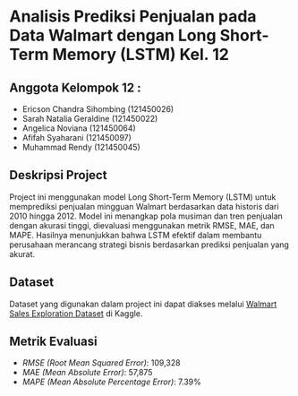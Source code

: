 # Analisis Prediksi Penjualan pada Data Walmart dengan Long Short-Term Memory (LSTM) Kel. 12

## Anggota Kelompok 12 : 
- Ericson Chandra Sihombing (121450026)
- Sarah Natalia Geraldine (121450022)
- Angelica Noviana (121450064)
- Afifah Syaharani (121450097)
- Muhammad Rendy (121450045)

## Deskripsi Project
Project ini menggunakan model Long Short-Term Memory (LSTM) untuk memprediksi penjualan mingguan Walmart berdasarkan data historis dari 2010 hingga 2012. Model ini menangkap pola musiman dan tren penjualan dengan akurasi tinggi, dievaluasi menggunakan metrik RMSE, MAE, dan MAPE. Hasilnya menunjukkan bahwa LSTM efektif dalam membantu perusahaan merancang strategi bisnis berdasarkan prediksi penjualan yang akurat.

## Dataset
Dataset yang digunakan dalam project ini dapat diakses melalui [Walmart Sales Exploration Dataset](https://www.kaggle.com/code/msjahid/walmart-sales-exploration/input) di Kaggle.

## Metrik Evaluasi 
- *RMSE (Root Mean Squared Error)*: 109,328
- *MAE (Mean Absolute Error)*: 57,875
- *MAPE (Mean Absolute Percentage Error)*: 7.39%
